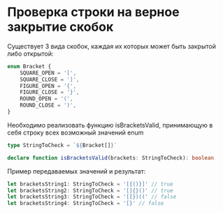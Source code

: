 # Проверка строки на верное закрытие скобок
Существует 3 вида скобок, каждая их которых может быть закрытой либо открытой:
```ts
enum Bracket {
    SQUARE_OPEN = '[',
    SQUARE_CLOSE = ']',
    FIGURE_OPEN = '{',
    FIGURE_CLOSE = '}',
    ROUND_OPEN = '(',
    ROUND_CLOSE = ')',
}
```
Необходимо реализовать функцию isBracketsValid, принимающую в себя строку всех возможный значений enum 
```ts
type StringToCheck = `${Bracket[]}`

declare function isBracketsValid(brackets: StringToCheck): boolean
```
Пример передаваемых значений и результат:
```ts
let bracketsString1: StringToCheck = '[{()}]' // true
let bracketsString2: StringToCheck = '[]{}()' // true
let bracketsString3: StringToCheck = '[[})((' // false
let bracketsString4: StringToCheck = '[}' // false
```
